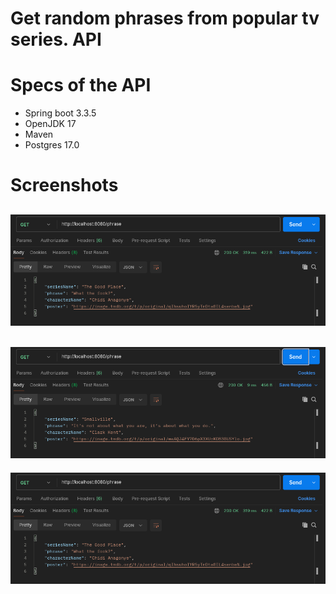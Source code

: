 # Get random phrases from popular tv series. API

# Specs of the API
* Spring boot 3.3.5
* OpenJDK 17
* Maven
* Postgres 17.0


# Screenshots
![image1](src/main/resources/img/img.png)
---
![image2](src/main/resources/img/img2.png)
---
![image3](src/main/resources/img/img.png)
